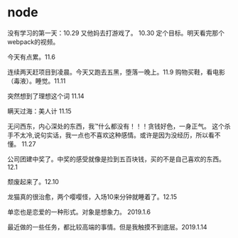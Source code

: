 # node 

没有学习的第一天：10.29 
又他妈去打游戏了。 10.30 定个目标。明天看完那个webpack的视频。

今天有点累。11.6

连续两天赶项目到凌晨。今天又跑去五黑，堕落一晚上。11.9
购物买鞋，看电影（毒液）。睡觉。11.11

突然想到了理想这个词 11.14

瞒天过海：美人计 11.15

无问西东，内心深处的东西，我™什么都没有！！！贪钱好色，一身正气。
这个杀手不太冷,说句实话，我一点也不喜欢这种感情。或许是因为没经历，所以看不懂。 11.27

公司团建中奖了。中奖的感受就像是捡到五百块钱，买的不是自己喜欢的东西。12.1

颓废起来了。12.10
 
龙猫真的很治愈，两个嘤嘤怪，入场10来分钟就睡着了。12.15

单恋也是恋爱的一种形式。对象是想象力。 2019.1.6

最近做的一些任务，都比较高端的事情。但是我触摸不到底层。2019.1.14

